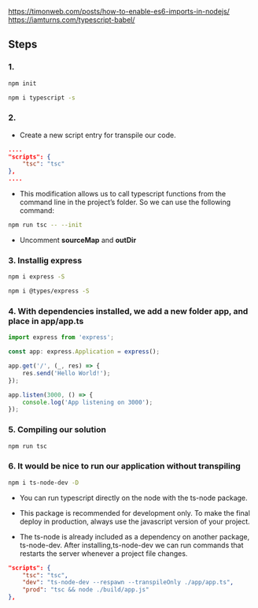 https://timonweb.com/posts/how-to-enable-es6-imports-in-nodejs/
https://iamturns.com/typescript-babel/

## Steps

### 1. 

```bash
npm init
```

```bash
npm i typescript -s
```

### 2.

* Create a new script entry for transpile our code.

```json
....
"scripts": {
    "tsc": "tsc"
},
....
```

* This modification allows us to call typescript functions from the command line in the project’s folder. So we can use the following command:

```bash
npm run tsc -- --init
```

* Uncomment __sourceMap__ and __outDir__

### 3. Installig express

```bash
npm i express -S
```

```bash
npm i @types/express -S
```

### 4. With dependencies installed, we add a new folder __app__, and place in __app/app.ts__

```typescript
import express from 'express';

const app: express.Application = express();

app.get('/', (_, res) => {
    res.send('Hello World!');
});

app.listen(3000, () => {
    console.log('App listening on 3000');
});
```

### 5. Compiling our solution

```bash
npm run tsc
```

### 6. It would be nice to run our application without transpiling

```bash
npm i ts-node-dev -D
```

* You can run typescript directly on the node with the ts-node package.

* This package is recommended for development only. To make the final deploy in production, always use the javascript version of your project.

* The ts-node is already included as a dependency on another package, ts-node-dev. After installing,ts-node-dev we can run commands that restarts the server whenever a project file changes.

```json
"scripts": {
    "tsc": "tsc",
    "dev": "ts-node-dev --respawn --transpileOnly ./app/app.ts",
    "prod": "tsc && node ./build/app.js"
},
```